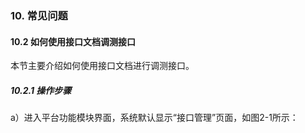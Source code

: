 ### 10. 常见问题

#### 10.2 如何使用接口文档调测接口

本节主要介绍如何使用接口文档进行调测接口。

##### 10.2.1 操作步骤

a）进入平台功能模块界面，系统默认显示“接口管理”页面，如图2-1所示：

